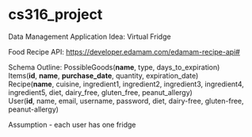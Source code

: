 # cs316_project

Data Management Application Idea:
Virtual Fridge

Food Recipe API: https://developer.edamam.com/edamam-recipe-api# <br />

Schema Outline:
PossibleGoods(__name__, type, days_to_expiration) <br />
Items(__id__, __name__, __purchase_date__, quantity, expiration_date) <br />
Recipe(__name__, cuisine, ingredient1, ingredient2, ingredient3, ingredient4, ingredient5, diet, dairy_free, gluten_free, peanut_allergy) <br />
User(__id__, name, email, username, password, diet, dairy-free, gluten-free, peanut-allergy) <br />




Assumption - each user has one fridge